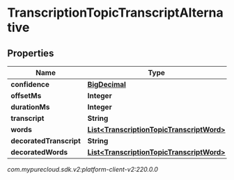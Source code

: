 # TranscriptionTopicTranscriptAlternative


## Properties

| Name | Type | Description | Notes |
| ------------ | ------------- | ------------- | ------------- |
| **confidence** | [**BigDecimal**](BigDecimal) |  |  [optional] |
| **offsetMs** | **Integer** |  |  [optional] |
| **durationMs** | **Integer** |  |  [optional] |
| **transcript** | **String** |  |  [optional] |
| **words** | [**List&lt;TranscriptionTopicTranscriptWord&gt;**](TranscriptionTopicTranscriptWord) |  |  [optional] |
| **decoratedTranscript** | **String** |  |  [optional] |
| **decoratedWords** | [**List&lt;TranscriptionTopicTranscriptWord&gt;**](TranscriptionTopicTranscriptWord) |  |  [optional] |




_com.mypurecloud.sdk.v2:platform-client-v2:220.0.0_
